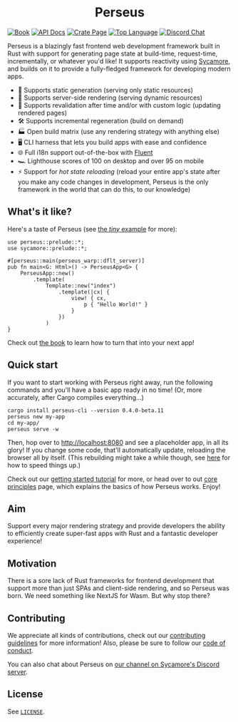 <h1 align="center">Perseus</h1>

[![Book](https://img.shields.io/badge/Book-framesurge.sh-informational?style=for-the-badge)](https://framesurge.sh/perseus/en-US/docs)
[![API Docs](https://img.shields.io/docsrs/perseus?label=API%20Docs&style=for-the-badge)](https://docs.rs/perseus)
[![Crate Page](https://img.shields.io/crates/v/perseus?style=for-the-badge)](https://crates.io/crates/perseus)
[![Top Language](https://img.shields.io/github/languages/top/framesurge/perseus?style=for-the-badge)]()
[![Discord Chat](https://img.shields.io/discord/820400041332179004?label=Discord&style=for-the-badge)](https://discord.gg/PgwPn7dKEk)

Perseus is a blazingly fast frontend web development framework built in Rust with support for generating page state at build-time, request-time, incrementally, or whatever you'd like! It supports reactivity using [Sycamore](https://github.com/sycamore-rs/sycamore), and builds on it to provide a fully-fledged framework for developing modern apps.

-   📕 Supports static generation (serving only static resources)
-   🗼 Supports server-side rendering (serving dynamic resources)
-   🔧 Supports revalidation after time and/or with custom logic (updating rendered pages)
-   🛠️ Supports incremental regeneration (build on demand)
-   🏭 Open build matrix (use any rendering strategy with anything else)
-   🖥️ CLI harness that lets you build apps with ease and confidence
-   🌐 Full i18n support out-of-the-box with [Fluent](https://projectfluent.org)
-   🏎 Lighthouse scores of 100 on desktop and over 95 on mobile
-   ⚡ Support for *hot state reloading* (reload your entire app's state after you make any code changes in development, Perseus is the only framework in the world that can do this, to our knowledge)

## What's it like?

Here's a taste of Perseus (see [the _tiny_ example](https://github.com/framesurge/perseus/tree/main/examples/comprehensive/tiny) for more):

```rust,ignore
use perseus::prelude::*;
use sycamore::prelude::*;

#[perseus::main(perseus_warp::dflt_server)]
pub fn main<G: Html>() -> PerseusApp<G> {
    PerseusApp::new()
        .template(
            Template::new("index")
                .template(|cx| {
                    view! { cx,
                        p { "Hello World!" }
                    }
                })
            )
}
```

Check out [the book](https://framesurge.sh/perseus/en-US/docs) to learn how to turn that into your next app!

## Quick start

If you want to start working with Perseus right away, run the following commands and you'll have a basic app ready in no time! (Or, more accurately, after Cargo compiles everything...)

``` shell
cargo install perseus-cli --version 0.4.0-beta.11
perseus new my-app
cd my-app/
perseus serve -w
```

Then, hop over to <http://localhost:8080> and see a placeholder app, in all its glory! If you change some code, that'll automatically update, reloading the browser all by itself. (This rebuilding might take a while though, see [here](https://framesurge.sh/perseus/en-US/docs/next/reference/compilation-times) for how to speed things up.)

Check out our [getting started tutorial](https://framesurge.sh/perseus/en-US/docs/next/getting-started/installation) for more, or head over to out [core principles](https://framesurge.sh/perseus/en-US/docs/next/core-principles) page, which explains the basics of how Perseus works. Enjoy!

## Aim

Support every major rendering strategy and provide developers the ability to efficiently create super-fast apps with Rust and a fantastic developer experience!

## Motivation

There is a sore lack of Rust frameworks for frontend development that support more than just SPAs and client-side rendering, and so Perseus was born. We need something like NextJS for Wasm. But why stop there?

## Contributing

We appreciate all kinds of contributions, check out our [contributing guidelines](https://github.com/framesurge/perseus/blob/main/CONTRIBUTING.md) for more information! Also, please be sure to follow our [code of conduct](https://github.com/framesurge/perseus/blob/main/CODE_OF_CONDUCT.md).

You can also chat about Perseus on [our channel on Sycamore's Discord server](https://discord.com/invite/GNqWYWNTdp).

## License

See [`LICENSE`](https://github.com/framesurge/perseus/blob/main/LICENSE).
